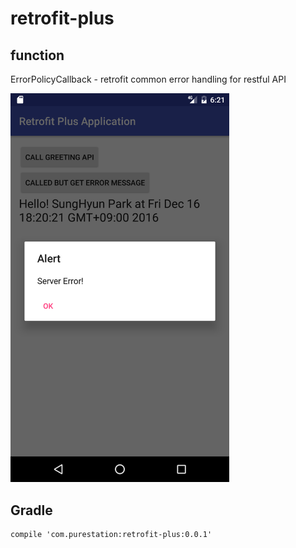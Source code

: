 # retrofit-plus

## function
ErrorPolicyCallback - retrofit common error handling for restful API

<img src="https://github.com/puresprout/retrofit-plus/raw/master/images/mock_api_request.png" width="350px">

## Gradle
```
compile 'com.purestation:retrofit-plus:0.0.1'
```
